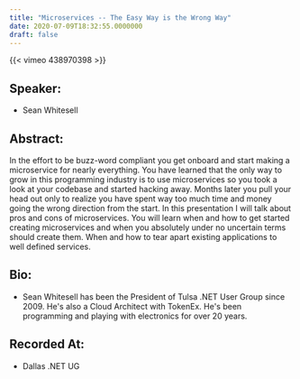 ```yaml
---
title: "Microservices -- The Easy Way is the Wrong Way"
date: 2020-07-09T18:32:55.0000000
draft: false
---
```


{{< vimeo 438970398 >}}

## Speaker:

 - Sean Whitesell

## Abstract:

<p>In the effort to be buzz-word compliant you get onboard and start making a microservice for nearly everything. You have learned that the only way to grow in this programming industry is to use microservices so you took a look at your codebase and started hacking away. Months later you pull your head out only to realize you have spent way too much time and money going the wrong direction from the start. In this presentation I will talk about pros and cons of microservices. You will learn when and how to get started creating microservices and when you absolutely under no uncertain terms should create them. When and how to tear apart existing applications to well defined services.</p>

## Bio:

 - <p>Sean Whitesell has been the President of Tulsa .NET User Group since 2009. He's also a Cloud Architect with TokenEx. He's been programming and playing with electronics for over 20 years.</p>

## Recorded At:

 - Dallas .NET UG

